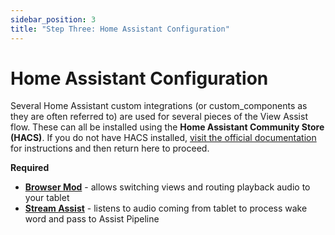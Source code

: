 ```yaml
---
sidebar_position: 3
title: "Step Three: Home Assistant Configuration"
---
```


# Home Assistant Configuration
Several Home Assistant custom integrations (or custom_components as they are often referred to) are used for several pieces of the View Assist flow.  These can all be installed using the **Home Assistant Community Store (HACS)**.  If you do not have HACS installed, [visit the official documentation](https://hacs.xyz/docs/setup/prerequisites) for instructions and then return here to proceed.

**Required**
- **[Browser Mod](browsermod)** - allows switching views and routing playback audio to your tablet
- **[Stream Assist](streamassist)** - listens to audio coming from tablet to process wake word and pass to Assist Pipeline
